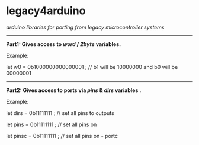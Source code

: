# legacy4arduino
<i>arduino libraries for porting from legacy microcontroller systems</i>
<hr>
<b>Part1:  Gives access to <i>word</i> / <i>2byte</i> variables.</b>

Example:

let w0 = 0b1000000000000001  ; // b1 will be 10000000 and b0 will be 00000001 

<hr>
<b>Part2:  Gives access to ports via <i>pins</i> & <i>dirs</i> variables .</b> 

Example:

let dirs  = 0b11111111 ; // set all pins to outputs

let pins  = 0b11111111 ; // set all pins on

let pinsc = 0b11111111 ; // set all pins on - portc

